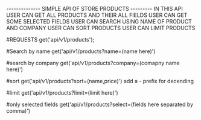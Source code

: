 
  -------------- SIMPLE API OF STORE PRODUCTS ---------
  IN THIS API USER CAN GET ALL PRODUCTS AND THEIR ALL FIELDS
  USER CAN GET SOME SELECTED FIELDS
  USER CAN SEARCH USING NAME OF PRODUCT AND COMPANY 
  USER CAN SORT PRODUCTS
  USER CAN LIMIT PRODUCTS
  

#REQUESTS
get('api/v1/products');

#Search by name
get('api/v1/products?name=(name here)')

#search by company
get('api/v1/products?company=(comapny name here)')

#sort
get('api/v1/products?sort=(name,price)')
add a - prefix for decending 

#limit
get('api/v1/products?limit=(limit here)')

#only selected fields
get('api/v1/products?select=(fields here separated by comma)')
